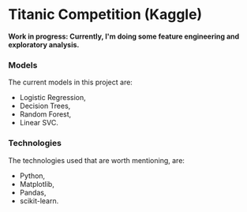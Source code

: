 # Titanic Competition (Kaggle)

**Work in progress: Currently, I'm doing some feature engineering and exploratory analysis.**

### Models
The current models in this project are:
* Logistic Regression,
* Decision Trees,
* Random Forest,
* Linear SVC.

### Technologies
The technologies used that are worth mentioning, are:
* Python,
* Matplotlib,
* Pandas,
* scikit-learn.
